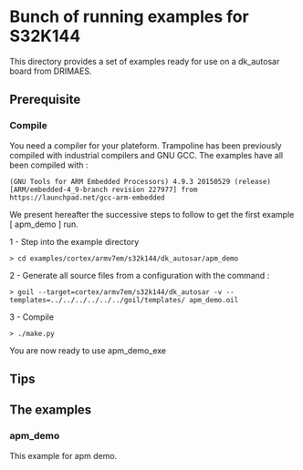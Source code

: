 # Bunch of running examples for S32K144

This directory provides a set of examples ready for use on a 
dk_autosar board from DRIMAES.

## Prerequisite

### Compile

You need a compiler for your plateform.
Trampoline has been previously compiled with industrial compilers and GNU GCC.
The examples have all been compiled with :

`
(GNU Tools for ARM Embedded Processors) 4.9.3 20150529 (release) [ARM/embedded-4_9-branch revision 227977]
from 
https://launchpad.net/gcc-arm-embedded
`

We present hereafter the successive steps to follow to get the first example [ apm_demo ] run.

1 - Step into the example directory

    > cd examples/cortex/armv7em/s32k144/dk_autosar/apm_demo

2 - Generate all source files from a configuration with the command :

    > goil --target=cortex/armv7em/s32k144/dk_autosar -v --templates=../../../../../../goil/templates/ apm_demo.oil

3 - Compile

    > ./make.py

You are now ready to use apm_demo_exe

## Tips

## The examples

### apm_demo

This example for apm demo.
